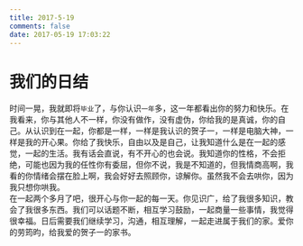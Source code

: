 ```yaml
---
title: 2017-5-19
comments: false
date: 2017-05-19 17:03:22
---
```


# 我们的日结

时间一晃，我就即将`毕业`了，与你认识`一年`多，这一年都看出你的努力和快乐。在我看来，你与其他人不一样，你没有做作，没有虚伪，你给我的是真诚，你的自己。从认识到在一起，你都是一样，一样是我认识的贺子一，一样是电脑大神，一样是我的开心果。你给了我快乐，自由以及是自己，让我知道什么是在一起的感觉，一起的生活。我有话会直说，有不开心的也会说。我知道你的性格，不会拒绝，可能也因为我的任性你有委屈，但你不说，我是不知道的，但我情商高啊，我看的你情绪会摆在脸上啊，我会好好去照顾你，谅解你。虽然我不会去哄你，因为我只想你哄我。
<br>
   在一起两个多月了吧，很开心与你一起的每一天。你见识广，给了我很多知识，教会了我很多东西。我们可以话题不断，相互学习鼓励，一起商量一些事情，我觉得很幸福。日后需要我们继续学习，沟通，相互理解，一起走进属于我们的家。爱你的劳筠昀，给我爱的贺子一的家书。
   
   

